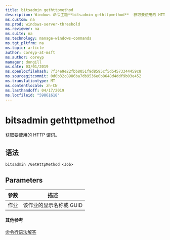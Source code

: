 ```yaml
---
title: bitsadmin gethttpmethod
description: Windows 命令主题**bitsadmin gethttpmethod** -获取要使用的 HTTP 谓词。
ms.custom: na
ms.prod: windows-server-threshold
ms.reviewer: na
ms.suite: na
ms.technology: manage-windows-commands
ms.tgt_pltfrm: na
ms.topic: article
author: coreyp-at-msft
ms.author: coreyp
manager: dongill
ms.date: 03/01/2019
ms.openlocfilehash: 7f34e9e22fbb8051f9d8595cf5d54573344459c8
ms.sourcegitcommit: 0d0b32c8986ba7db9536e0b8648d4ddf9b03e452
ms.translationtype: MT
ms.contentlocale: zh-CN
ms.lasthandoff: 04/17/2019
ms.locfileid: "59861618"
---
```

# <a name="bitsadmin-gethttpmethod"></a>bitsadmin gethttpmethod

获取要使用的 HTTP 谓词。

## <a name="syntax"></a>语法

```
bitsadmin /GetHttpMethod <Job>
```

## <a name="parameters"></a>Parameters

|参数|描述|
|---------|-----------|
|作业|该作业的显示名称或 GUID|

#### <a name="additional-references"></a>其他参考

[命令行语法解答](command-line-syntax-key.md)
